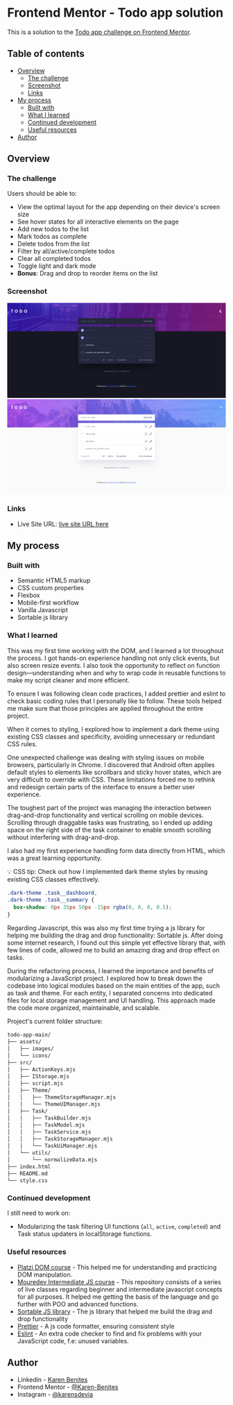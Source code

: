# Frontend Mentor - Todo app solution

This is a solution to the [Todo app challenge on Frontend Mentor](https://www.frontendmentor.io/challenges/todo-app-Su1_KokOW).

## Table of contents

- [Overview](#overview)
  - [The challenge](#the-challenge)
  - [Screenshot](#screenshot)
  - [Links](#links)
- [My process](#my-process)
  - [Built with](#built-with)
  - [What I learned](#what-i-learned)
  - [Continued development](#continued-development)
  - [Useful resources](#useful-resources)
- [Author](#author)

## Overview

### The challenge

Users should be able to:

- View the optimal layout for the app depending on their device's screen size
- See hover states for all interactive elements on the page
- Add new todos to the list
- Mark todos as complete
- Delete todos from the list
- Filter by all/active/complete todos
- Clear all completed todos
- Toggle light and dark mode
- **Bonus**: Drag and drop to reorder items on the list

### Screenshot

![screenshot dark](./assets/images/screenshot-dark.png)
![screenshot light](./assets/images/Screenshot-light.png)

### Links

- Live Site URL: [live site URL here](https://karen-benites.github.io/todo-app-main/)

## My process

### Built with

- Semantic HTML5 markup
- CSS custom properties
- Flexbox
- Mobile-first workflow
- Vanilla Javascript
- Sortable js library

### What I learned

This was my first time working with the DOM, and I learned a lot throughout the process. I got hands-on experience handling not only click events, but also screen resize events. I also took the opportunity to reflect on function design—understanding when and why to wrap code in reusable functions to make my script cleaner and more efficient.

To ensure I was following clean code practices, I added prettier and eslint to check basic coding rules that I personally like to follow. These tools helped me make sure that those principles are applied throughout the entire project.

When it comes to styling, I explored how to implement a dark theme using existing CSS classes and specificity, avoiding unnecessary or redundant CSS rules.

One unexpected challenge was dealing with styling issues on mobile browsers, particularly in Chrome. I discovered that Android often applies default styles to elements like scrollbars and sticky hover states, which are very difficult to override with CSS. These limitations forced me to rethink and redesign certain parts of the interface to ensure a better user experience.

The toughest part of the project was managing the interaction between drag-and-drop functionality and vertical scrolling on mobile devices. Scrolling through draggable tasks was frustrating, so I ended up adding space on the right side of the task container to enable smooth scrolling without interfering with drag-and-drop.

I also had my first experience handling form data directly from HTML, which was a great learning opportunity.

💡 CSS tip: Check out how I implemented dark theme styles by reusing existing CSS classes effectively.

```css
.dark-theme .task__dashboard,
.dark-theme .task__summary {
  box-shadow: 0px 35px 50px -15px rgba(0, 0, 0, 0.5);
}
```

Regarding Javascript, this was also my first time trying a js library for helping me building the drag and drop functionality: Sortable js. After doing some internet research, I found out this simple yet effective library that, with few lines of code, allowed me to build an amazing drag and drop effect on tasks.

During the refactoring process, I learned the importance and benefits of modularizing a JavaScript project. I explored how to break down the codebase into logical modules based on the main entities of the app, such as task and theme. For each entity, I separated concerns into dedicated files for local storage management and UI handling. This approach made the code more organized, maintainable, and scalable.

Project's current folder structure:

```
todo-app-main/
├── assets/
│   ├── images/
│   └── icons/
├── src/
│   ├── ActionKeys.mjs
│   ├── IStorage.mjs
│   ├── script.mjs
│   ├── Theme/
│   │   ├── ThemeStorageManager.mjs
│   │   └── ThemeUIManager.mjs
│   ├── Task/
│   │   ├── TaskBuilder.mjs
│   │   ├── TaskModel.mjs
│   │   ├── TaskService.mjs
│   │   ├── TaskStorageManager.mjs
│   │   └── TaskUiManager.mjs
│   └── utils/
│       └── normalizeData.mjs
├── index.html
├── README.md
└── style.css
```

### Continued development

I still need to work on:

- Modularizing the task filtering UI functions (`all`, `active`, `completed`) and Task status updaters in localStorage functions.

### Useful resources

- [Platzi DOM course](https://platzi.com/cursos/document-object-model/) - This helped me for understanding and practicing DOM manipulation.
- [Mouredev Intermediate JS course](https://github.com/mouredev/hello-javascript) - This repository consists of a series of live classes regarding beginner and intermediate javascript concepts for all purposes. It helped me getting the basis of the language and go further with POO and advanced functions.
- [Sortable JS library](https://sortablejs.github.io/Sortable/) - The js library that helped me build the drag and drop functionality
- [Prettier](https://prettier.io/docs/install) - A js code formatter, ensuring consistent style
- [Eslint](https://eslint.org/) - An extra code checker to find and fix problems with your JavaScript code, f.e: unused variables.

## Author

- Linkedin - [Karen Benites](https://www.linkedin.com/in/karenlbenites/)
- Frontend Mentor - [@Karen-Benites](https://www.frontendmentor.io/profile/Karen-Benites)
- Instagram - [@karensdevia](https://www.instagram.com/karensdevia)